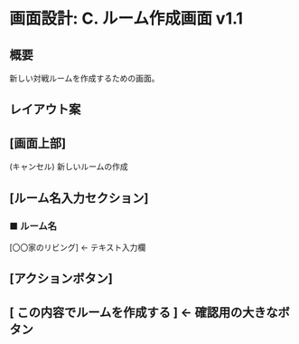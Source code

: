 # 画面設計: C. ルーム作成画面 v1.1

## 概要
新しい対戦ルームを作成するための画面。

## レイアウト案

[画面上部]
-----------------------------------------
(キャンセル)      新しいルームの作成

[ルーム名入力セクション]
-----------------------------------------
### ■ ルーム名
[〇〇家のリビング]   <- テキスト入力欄

[アクションボタン]
-----------------------------------------
[ この内容でルームを作成する ]  <- 確認用の大きなボタン
-----------------------------------------